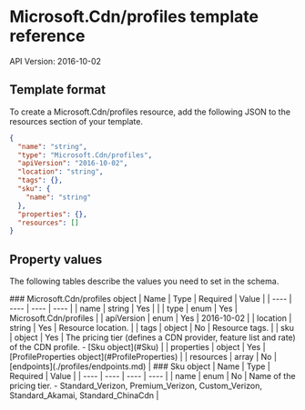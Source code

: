 # Microsoft.Cdn/profiles template reference
API Version: 2016-10-02
## Template format

To create a Microsoft.Cdn/profiles resource, add the following JSON to the resources section of your template.

```json
{
  "name": "string",
  "type": "Microsoft.Cdn/profiles",
  "apiVersion": "2016-10-02",
  "location": "string",
  "tags": {},
  "sku": {
    "name": "string"
  },
  "properties": {},
  "resources": []
}
```
## Property values

The following tables describe the values you need to set in the schema.

<a id="Microsoft.Cdn/profiles" />
### Microsoft.Cdn/profiles object
|  Name | Type | Required | Value |
|  ---- | ---- | ---- | ---- |
|  name | string | Yes |  |
|  type | enum | Yes | Microsoft.Cdn/profiles |
|  apiVersion | enum | Yes | 2016-10-02 |
|  location | string | Yes | Resource location. |
|  tags | object | No | Resource tags. |
|  sku | object | Yes | The pricing tier (defines a CDN provider, feature list and rate) of the CDN profile. - [Sku object](#Sku) |
|  properties | object | Yes | [ProfileProperties object](#ProfileProperties) |
|  resources | array | No | [endpoints](./profiles/endpoints.md) |


<a id="Sku" />
### Sku object
|  Name | Type | Required | Value |
|  ---- | ---- | ---- | ---- |
|  name | enum | No | Name of the pricing tier. - Standard_Verizon, Premium_Verizon, Custom_Verizon, Standard_Akamai, Standard_ChinaCdn |

